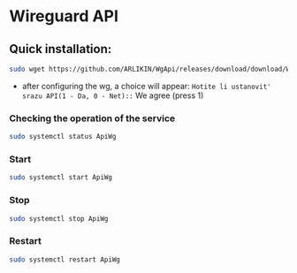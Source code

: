 # Wireguard API

<h2>Quick installation:</h2>

```bash
sudo wget https://github.com/ARLIKIN/WgApi/releases/download/download/Wireguard-installer-with-Adminpanel.sh && chmod 774 Wireguard-installer-with-Adminpanel.sh && ./Wireguard-installer-with-Adminpanel.sh
```
- after configuring the wg, a choice will appear: `Hotite li ustanovit' srazu API(1 - Da, 0 - Net)::` We agree (press 1)

<h3>Сhecking the operation of the service</h3>

```bash
sudo systemctl status ApiWg
```

<h3>Start</h3>

```bash
sudo systemctl start ApiWg
```

<h3>Stop</h3>

```bash
sudo systemctl stop ApiWg
```

<h3>Restart</h3>

```bash
sudo systemctl restart ApiWg
```